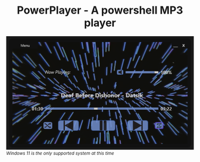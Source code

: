 <h1 align="center">
PowerPlayer - A powershell MP3 player
</h1>
<p align="center">

<img src="https://github.com/illsk1lls/PowerPlayer/blob/main/.readme/player-screenshot.png?raw=true"><br>*<sup>Windows 11 is the only supported system at this time</sup>*</p>
